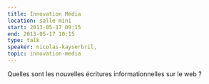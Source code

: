 ```yaml
---
title: Innovation Média
location: salle mini
start: 2013-05-17 09:15
end: 2013-05-17 10:15
type: talk
speaker: nicolas-kayserbril,
topic: innovation-media
---
```


Quelles sont les nouvelles écritures informationnelles sur le web ?
